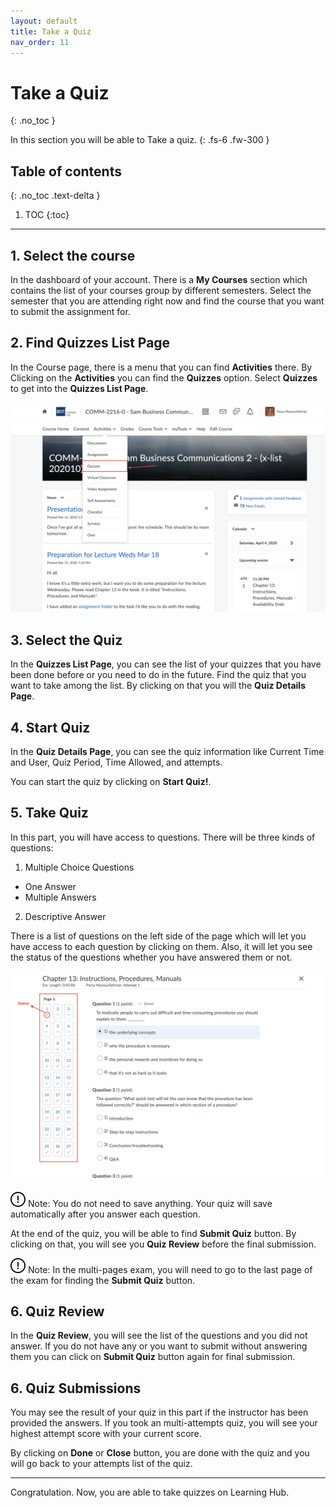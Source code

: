 ```yaml
---
layout: default
title: Take a Quiz
nav_order: 11
---
```


# Take a Quiz
{: .no_toc }


In this section you will be able to Take a quiz. 
{: .fs-6 .fw-300 }

## Table of contents
{: .no_toc .text-delta }

1. TOC
{:toc}

---

## 1. Select the course

In the dashboard of your account. There is a **My Courses** section which contains the list of your courses group by different semesters.
Select the semester that you are attending right now and find the course that you want to submit the assignment for.

## 2. Find Quizzes List Page

In the Course page, there is a menu that you can find **Activities** there. By Clicking on the **Activities** you can find the **Quizzes** option. 
Select **Quizzes** to get into the **Quizzes List Page**.

  ![Find Quizzes](https://github.com/AlirezaKakan/User-Documentation-Instructions/blob/gh-pages/assets/images/Quiz.png?raw=true "Find Assignments")

## 3. Select the Quiz

In the **Quizzes List Page**, you can see the list of your quizzes that you have been done before or you need to do in the future. Find the quiz that you want to take among the list. By clicking on that you will the **Quiz Details Page**.

## 4. Start Quiz

In the **Quiz Details Page**, you can see the quiz information like Current Time and User, Quiz Period, Time Allowed, and attempts.

You can start the quiz by clicking on **Start Quiz!**.

## 5. Take Quiz

In this part, you will have access to questions. There will be three kinds of questions:

1. Multiple Choice Questions

  * One Answer
  * Multiple Answers

2. Descriptive Answer

There is a list of questions on the left side of the page which will let you have access to each question by clicking on them. Also, it will let you see the status of the questions whether you have answered them or not.


  ![Take Quiz](https://github.com/AlirezaKakan/User-Documentation-Instructions/blob/gh-pages/assets/images/take-quiz.png?raw=true "Take Quiz")

![Auto Save][Note]
Note: You do not need to save anything. Your quiz will save automatically after you answer each question.

At the end of the quiz, you will be able to find **Submit Quiz** button. By clicking on that, you will see you **Quiz Review** before the final submission.

![Auto Save][Note]
Note: In the multi-pages exam, you will need to go to the last page of the exam for finding the **Submit Quiz** button.


## 6. Quiz Review

In the **Quiz Review**, you will see the list of the questions and you did not answer. If you do not have any or you want to submit without answering them you can click on **Submit Quiz** button again for final submission.


## 6. Quiz Submissions

You may see the result of your quiz in this part if the instructor has been provided the answers. If you took an multi-attempts quiz, you will see your highest attempt score with your current score.

By clicking on **Done** or **Close** button, you are done with the quiz and you will go back to your attempts list of the quiz.


---

Congratulation. Now, you are able to take quizzes on Learning Hub.


[Note]: https://github.com/AlirezaKakan/User-Documentation-Instructions/blob/gh-pages/assets/images/warning-24.png?raw=true "Note"

[Alert]: https://github.com/AlirezaKakan/User-Documentation-Instructions/blob/gh-pages/assets/images/alert.png?raw=true "Alert"
  
